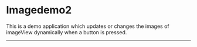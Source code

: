 # Imagedemo2
This is a demo application which updates or changes the images of imageView dynamically when a button is pressed.
********************************************************************************************************************************************
